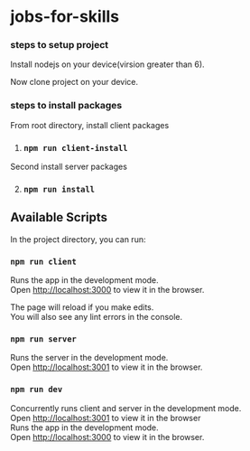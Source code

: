 # jobs-for-skills

### steps to setup project

Install nodejs on your device(virsion greater than 6).

Now clone project on your device.

### steps to install packages

From root directory, install client packages

1. ### `npm run client-install`

Second install server packages

2. ### `npm run install`

## Available Scripts

In the project directory, you can run:

### `npm run client`

Runs the app in the development mode.<br />
Open [http://localhost:3000](http://localhost:3000) to view it in the browser.

The page will reload if you make edits.<br />
You will also see any lint errors in the console.

### `npm run server`

Runs the server in the development mode.<br />
Open [http://localhost:3001](http://localhost:3001) to view it in the browser.

### `npm run dev`

Concurrently runs client and  server in the development mode.<br />
Open [http://localhost:3001](http://localhost:3001) to view it in the browser<br/>
Runs the app in the development mode.<br />
Open [http://localhost:3000](http://localhost:3000) to view it in the browser.

